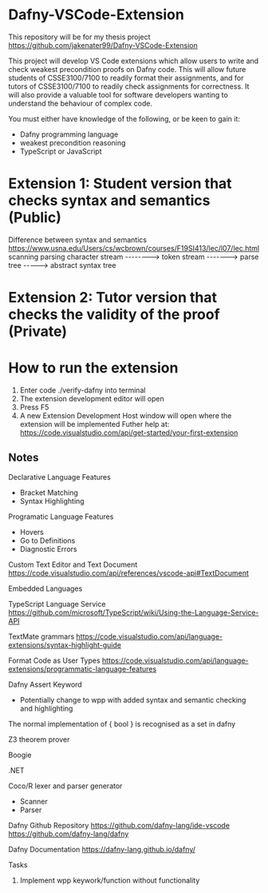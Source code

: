 # Dafny-VSCode-Extension
This repository will be for my thesis project
https://github.com/jakenater99/Dafny-VSCode-Extension

This project will develop VS Code extensions which allow users to write and check weakest precondition proofs on Dafny code. This will allow future students of CSSE3100/7100 to readily format their assignments, and for tutors of CSSE3100/7100 to readily check assignments for correctness. It will also provide a valuable tool for software developers wanting to understand the behaviour of complex code.

You must either have knowledge of the following, or be keen to gain it:
- Dafny programming language
- weakest precondition reasoning
- TypeScript or JavaScript

# Extension 1: Student version that checks syntax and semantics (Public)
Difference between syntax and semantics
https://www.usna.edu/Users/cs/wcbrown/courses/F19SI413/lec/l07/lec.html 
                 scanning               parsing
character stream --------> token stream -------> parse tree -----> abstract syntax tree

# Extension 2: Tutor version that checks the validity of the proof (Private)

# How to run the extension
1. Enter code ./verify-dafny into terminal
2. The extension development editor will open
3. Press F5
4. A new Extension Development Host window will open where the extension will be implemented
Futher help at: https://code.visualstudio.com/api/get-started/your-first-extension 

## Notes
Declarative Language Features
- Bracket Matching
- Syntax Highlighting

Programatic Language Features
- Hovers
- Go to Definitions
- Diagnostic Errors

Custom Text Editor and Text Document
https://code.visualstudio.com/api/references/vscode-api#TextDocument 

Embedded Languages

TypeScript Language Service
https://github.com/microsoft/TypeScript/wiki/Using-the-Language-Service-API 

TextMate grammars
https://code.visualstudio.com/api/language-extensions/syntax-highlight-guide

Format Code as User Types
https://code.visualstudio.com/api/language-extensions/programmatic-language-features 

Dafny Assert Keyword
- Potentially change to wpp with added syntax and semantic checking and highlighting

The normal implementation of { bool } is recognised as a set in dafny

Z3 theorem prover

Boogie

.NET

Coco/R lexer and parser generator
- Scanner
- Parser

Dafny Github Repository 
https://github.com/dafny-lang/ide-vscode 
https://github.com/dafny-lang/dafny

Dafny Documentation 
https://dafny-lang.github.io/dafny/ 

Tasks
1. Implement wpp keywork/function without functionality